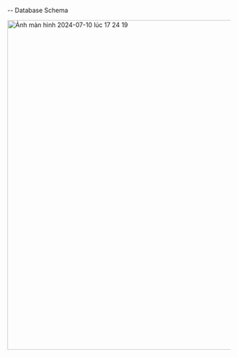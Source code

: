 -- Database Schema 

<img width="743" alt="Ảnh màn hình 2024-07-10 lúc 17 24 19" src="https://github.com/Training-Exercises-Dtsmart/test_ngochuy/assets/145101998/c6a3f059-434c-44d3-a710-94ca0267f27a">
